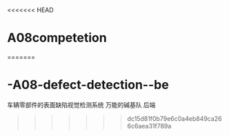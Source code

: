 <<<<<<< HEAD
# A08competetion
=======
# -A08-defect-detection--be
车辆零部件的表面缺陷视觉检测系统 万能的碱基队 后端
>>>>>>> dc15d81f0b79e6c0a4eb849ca266c6aea31f789a
